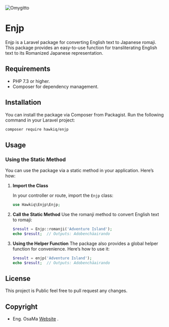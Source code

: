 ![Omygitto](https://i.makeagif.com/media/8-17-2024/dDjzav.gif)

# Enjp

Enjp is a Laravel package for converting English text to Japanese romaji. This package provides an easy-to-use function for transliterating English text to its Romanized Japanese representation.

## Requirements

- PHP 7.3 or higher.
- Composer for dependency management.

## Installation

You can install the package via Composer from Packagist. Run the following command in your Laravel project:

```bash
composer require hawkiq/enjp
```

## Usage

### Using the Static Method

You can use the package via a static method in your application. Here’s how:

1. **Import the Class**

   In your controller or route, import the `Enjp` class:

   ```php
   use Hawkiq\Enjp\Enjp;
    ```
2. **Call the Static Method**
    Use the romanji method to convert English text to romaji:

    ```php
    $result = Enjp::romanji('Adventure Island');
    echo $result;  // Outputs: Adobenchāairando
    ```
3. **Using the Helper Function**
    The package also provides a global helper function for convenience. Here’s how to use it:
    ```php
    $result = enjp('Adventure Island');
    echo $result;  // Outputs: Adobenchāairando
    ```
## License

This project is Public feel free to pull request any changes.

## Copyright

-  Eng. OsaMa  [Website](https://osama.app) .